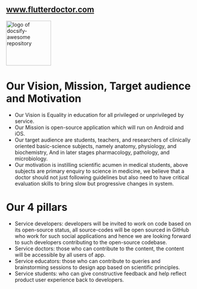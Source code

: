 
## www.flutterdoctor.com

<img alt="logo of docsify-awesome repository" src="https://github.com/fdrepo/www.flutterdoctor.com/blob/47bd74d4b03413bed86c4190bb71c0d4c9380dbf/icons/FdCBlue.png" width="122">

# Our Vision, Mission, Target audience and Motivation 
* Our Vision is Equality in education for all privileged or unprivileged by service.
* Our Mission is open-source application which will run on Android and iOS. 
* Our target audience are students, teachers, and researchers of clinically oriented basic-science subjects, namely anatomy, physiology, and biochemistry, And in later stages pharmacology, pathology, and microbiology.
* Our motivation is instilling scientific acumen in medical students, above subjects are primary enquiry to science in medicine, we believe that a doctor should not just following guidelines but also need to have critical evaluation skills to bring slow but progressive changes in system. 

# Our 4 pillars
* Service developers: developers will be invited to work on code based on its open-source status, all source-codes will be open sourced in GitHub who work for such social applications and hence we are looking forward to such developers contributing to the open-source codebase. 
* Service doctors: those who can contribute to the content, the content will be accessible by all users of app. 
* Service educators: those who can contribute to queries and brainstorming sessions to design app based on scientific principles. 
* Service students: who can give constructive feedback and help reflect product user experience back to developers.
